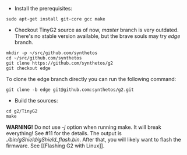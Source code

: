 * Install the prerequisites:

```
sudo apt-get install git-core gcc make
```

* Checkout TinyG2 source
as of now, *master* branch is very outdated. There's no stable version available, but the brave souls may try *edge* branch.

```
mkdir -p ~/src/github.com/synthetos
cd ~/src/github.com/synthetos
git clone https://github.com/synthetos/g2
git checkout edge
```

To clone the edge branch directly you can run the following command:

```
git clone -b edge git@github.com:synthetos/g2.git
```

* Build the sources:

```
cd g2/TinyG2
make
```

**WARNING!** Do not use *-j* option when running make. It will break everything! See #11 for the details.
The output is *./bin/gShield/gShield_flash.bin*. After that, you will likely want to flash the firmware. See [[Flashing G2 with Linux]].